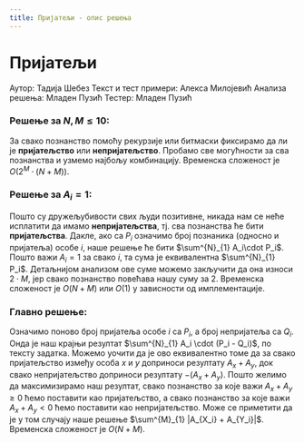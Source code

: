 ```yaml
---
title: Пријатељи - опис решења
---
```


# Пријатељи

Аутор: Тадија Шебез
Текст и тест примери: Алекса Милојевић
Анализа решења: Младен Пузић
Тестер: Младен Пузић

### Решење за $N, M \leq 10$:
За свако познанство помоћу рекурзије или битмаски фиксирамо да ли је **пријатељство** или **непријатељство**. Пробамо све могућности за сва познанства и узмемо најбољу комбинацију. Временска сложеност је $O(2^M\cdot(N+M))$.

### Решење за $A_i = 1$:
Пошто су дружељубивости свих људи позитивне, никада нам се неће исплатити да имамо **непријатељства**, тј. сва познанства ће бити **пријатељства**. Дакле, ако са $P_i$ означимо број познаника (односно и пријатеља) особе $i$, наше решење ће бити $\sum^{N}_{1} A_i\cdot P_i$. Пошто важи $A_i = 1$ за свако $i$, та сума је еквивалентна $\sum^{N}_{1} P_i$. Детаљнијом анализом ове суме можемо закључити да она износи $2\cdot M$, јер свако познанство повећава нашу суму за 2. Временска сложеност је $O(N+M)$ или $O(1)$ у зависности од имплементације.

### Главно решење:
Означимо поново број пријатеља особе $i$ са $P_i$, а број непријатеља са $Q_i$. Онда је наш крајњи резултат $\sum^{N}_{1} A_i \cdot (P_i - Q_i)$, по тексту задатка. Можемо уочити да је ово еквивалентно томе да за свако пријатељство између особа $x$ и $y$ доприноси резултату $A_x + A_y$, док свако непријатељство доприноси резултату $-(A_x + A_y)$. Пошто желимо да максимизирамо наш резултат, свако познанство за које важи $A_x + A_y \geq 0$ ћемо поставити као пријатељство, а свако познанство за које важи $A_x + A_y < 0$ ћемо поставити као непријатељство. Може се приметити да је у том случају наше решење $\sum^{M}_{1} |A_{X_i} + A_{Y_i}|$. Временска сложеност је $O(N+M)$.
